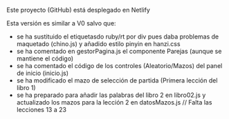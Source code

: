 Este proyecto (GitHub) está desplegado en Netlify

Esta versión es similar a V0 salvo que:

- se ha sustituido el etiquetasdo ruby/rt por div pues daba problemas de maquetado (chino.js) y añadido estilo pinyin en hanzi.css
- se ha comentado en gestorPagina.js el componente Parejas (aunque se mantiene el código)
- se ha comentado el código de los controles (Aleatorio/Mazos) del panel de inicio (inicio.js)
- se ha modificado el mazo de selección de partida (Primera lección del libro 1)
- se ha preparado para añadir las palabras del libro 2 en libro02.js y actualizado los mazos para la lección 2 en datosMazos.js
  // Falta las lecciones 13 a 23
